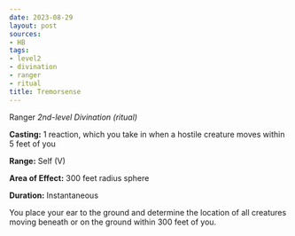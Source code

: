 ```yaml
---
date: 2023-08-29
layout: post
sources:
- HB
tags:
- level2
- divination
- ranger
- ritual
title: Tremorsense
---
```


Ranger
_2nd-level Divination (ritual)_

**Casting:** 1 reaction, which you take in when a hostile creature moves within 5 feet of you

**Range:** Self (V)

**Area of Effect:** 300 feet radius sphere

**Duration:** Instantaneous

You place your ear to the ground and determine the location of all creatures moving beneath or on the ground within 300 feet of you.
